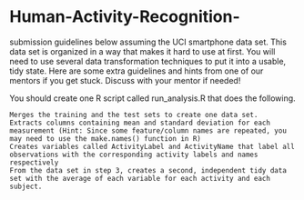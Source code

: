 # Human-Activity-Recognition-

submission guidelines below assuming the UCI smartphone data set. This data set is organized in a way that makes it hard to use at first. You will need to use several data transformation techniques to put it into a usable, tidy state. Here are some extra guidelines and hints from one of our mentors if you get stuck. Discuss with your mentor if needed!

You should create one R script called run_analysis.R that does the following.

    Merges the training and the test sets to create one data set.
    Extracts columns containing mean and standard deviation for each measurement (Hint: Since some feature/column names are repeated, you may need to use the make.names() function in R)
    Creates variables called ActivityLabel and ActivityName that label all observations with the corresponding activity labels and names respectively
    From the data set in step 3, creates a second, independent tidy data set with the average of each variable for each activity and each subject.
